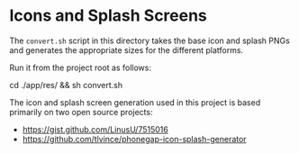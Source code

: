 # Icons and Splash Screens

The `convert.sh` script in this directory takes the base icon and splash PNGs and generates the appropriate sizes for the different platforms.

Run it from the project root as follows:

  cd ./app/res/ && sh convert.sh

The icon and splash screen generation used in this project is based primarily on two open source projects:

  * https://gist.github.com/LinusU/7515016
  * https://github.com/tlvince/phonegap-icon-splash-generator